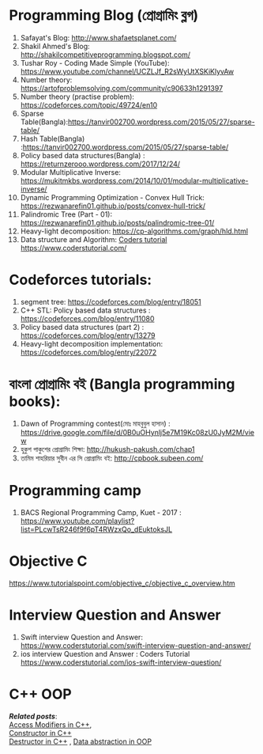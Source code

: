 # Programming Blog (প্রোগ্রামিং ব্লগ) 

1. Safayat's Blog: http://www.shafaetsplanet.com/                                                                                         
2. Shakil Ahmed's Blog: http://shakilcompetitiveprogramming.blogspot.com/                                                            
3. Tushar Roy - Coding Made Simple (YouTube): https://www.youtube.com/channel/UCZLJf_R2sWyUtXSKiKlyvAw
4. Number theory: https://artofproblemsolving.com/community/c90633h1291397
5. Number theory (practise problem): https://codeforces.com/topic/49724/en10
6. Sparse Table(Bangla):https://tanvir002700.wordpress.com/2015/05/27/sparse-table/
7. Hash Table(Bangla)  :https://tanvir002700.wordpress.com/2015/05/27/sparse-table/
8. Policy based data structures(Bangla) : https://returnzerooo.wordpress.com/2017/12/24/
9. Modular Multiplicative Inverse: https://mukitmkbs.wordpress.com/2014/10/01/modular-multiplicative-inverse/
10. Dynamic Programming Optimization - Convex Hull Trick: https://rezwanarefin01.github.io/posts/convex-hull-trick/
11. Palindromic Tree (Part - 01): https://rezwanarefin01.github.io/posts/palindromic-tree-01/
12. Heavy-light decomposition: https://cp-algorithms.com/graph/hld.html
13. Data structure and Algorithm: <a rel="noreferrer noopener" href="https://www.coderstutorial.com/let-us-learn-programming-and-problem-solving/" target="_blank">Coders tutorial</a> 
https://www.coderstutorial.com/

# Codeforces tutorials: 
1. segment tree: https://codeforces.com/blog/entry/18051
2. C++ STL: Policy based data structures : https://codeforces.com/blog/entry/11080
3. Policy based data structures (part 2) : https://codeforces.com/blog/entry/13279
3. Heavy-light decomposition implementation: https://codeforces.com/blog/entry/22072

# বাংলা প্রোগ্রামিং বই (Bangla programming books):
1. Dawn of Programming contest(মোঃ মাহবুবুল হাসান) : https://drive.google.com/file/d/0B0uOHynlj5e7M19Kc08zU0JyM2M/view
2. হুকুশ পাকুশের প্রোগ্রামিং শিক্ষা: http://hukush-pakush.com/chap1
3. তামিম শাহরিয়ার সুবীন এর সি প্রোগ্রামিং বই: http://cpbook.subeen.com/

# Programming camp
1. BACS Regional Programming Camp, Kuet - 2017 : https://www.youtube.com/playlist?list=PLcwTsR246f9f6pT4RWzxQo_dEuktoksJL
# Objective C
https://www.tutorialspoint.com/objective_c/objective_c_overview.htm
# Interview Question and Answer
1. Swift interview Question and Answer: https://www.coderstutorial.com/swift-interview-question-and-answer/
2. ios interview Question and Answer  :  Coders Tutorial https://www.coderstutorial.com/ios-swift-interview-question/
# C++ OOP
<p><em><strong>Related posts</strong></em>:&nbsp;<br><a rel="noreferrer noopener" href="https://www.coderstutorial.com/access-modifiers-public-private-protected-in-cpp/" target="_blank">Access Modifiers in C++</a>,<br><a href="https://www.coderstutorial.com/constructor-in-cpp/">Constructor in C++</a><br><a href="https://www.coderstutorial.com/destructor-in-cpp/" target="_blank" rel="noreferrer noopener">Destructor in C++</a> , <a href="https://www.coderstutorial.com/data-abstraction-in-cpp/" target="_blank" rel="noreferrer noopener">Data abstraction in OOP</a></p>
